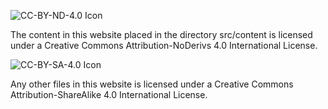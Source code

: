![CC-BY-ND-4.0 Icon](https://licensebuttons.net/l/by-nd/4.0/88x31.png)

The content in this website placed in the directory src/content is licensed
under a Creative Commons Attribution-NoDerivs 4.0 International License.

![CC-BY-SA-4.0 Icon](https://licensebuttons.net/l/by-sa/4.0/88x31.png)

Any other files in this website is licensed under a Creative Commons
Attribution-ShareAlike 4.0 International License.
